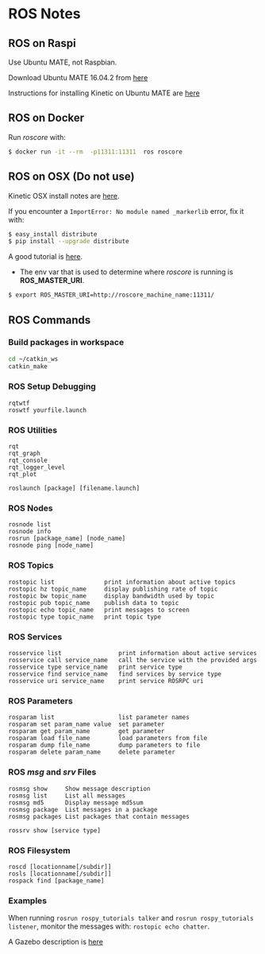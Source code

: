 # ROS Notes

## ROS on Raspi

Use Ubuntu MATE, not Raspbian.

Download Ubuntu MATE 16.04.2 from [here](https://ubuntu-mate.org/download/)

Instructions for installing Kinetic on Ubuntu MATE are [here](http://wiki.ros.org/kinetic/Installation/Ubuntu)

## ROS on Docker
Run *roscore* with:
```bash
$ docker run -it --rm  -p11311:11311  ros roscore
```

## ROS on OSX (Do not use)

Kinetic OSX install notes are [here](http://wiki.ros.org/kinetic/Installation/OSX/Homebrew/Source).

If you encounter a `ImportError: No module named _markerlib` error, fix it with:
```bash
$ easy_install distribute
$ pip install --upgrade distribute
```

A good tutorial is [here](http://wiki.ros.org/ROS/Tutorials).

* The env var that is used to determine where *roscore* is running is **ROS_MASTER_URI**.

```bash
$ export ROS_MASTER_URI=http://roscore_machine_name:11311/
```



## ROS Commands

### Build packages in workspace

```bash
cd ~/catkin_ws
catkin_make
```

### ROS Setup Debugging
``` 
rqtwtf
roswtf yourfile.launch
```

### ROS Utilities
``` 
rqt
rqt_graph
rqt_console
rqt_logger_level
rqt_plot

roslaunch [package] [filename.launch]
```

### ROS Nodes
``` 
rosnode list
rosnode info
rosrun [package_name] [node_name]
rosnode ping [node_name]
```

### ROS Topics
``` 
rostopic list              print information about active topics
rostopic hz topic_name     display publishing rate of topic    
rostopic bw topic_name     display bandwidth used by topic
rostopic pub topic_name    publish data to topic
rostopic echo topic_name   print messages to screen
rostopic type topic_name   print topic type
```

### ROS Services
```
rosservice list                print information about active services
rosservice call service_name   call the service with the provided args
rosservice type service_name   print service type
rosservice find service_name   find services by service type
rosservice uri service_name    print service ROSRPC uri
```

### ROS Parameters
```
rosparam list                  list parameter names
rosparam set param_name value  set parameter
rosparam get param_name        get parameter
rosparam load file_name        load parameters from file
rosparam dump file_name        dump parameters to file
rosparam delete param_name     delete parameter
```

### ROS *msg* and *srv* Files
``` 
rosmsg show     Show message description
rosmsg list     List all messages
rosmsg md5      Display message md5sum
rosmsg package  List messages in a package
rosmsg packages List packages that contain messages

rossrv show [service type]
```

### ROS Filesystem
``` 
roscd [locationname[/subdir]]
rosls [locationname[/subdir]]
rospack find [package_name]
```


### Examples

When running `rosrun rospy_tutorials talker` and
`rosrun rospy_tutorials listener`, monitor the messages with:
`rostopic echo chatter`.


A Gazebo description is [here](http://www.ros.org/news/2017/05/steffi-paepcke-and-louise-poubel-osrf-whats-new-in-gazebo-upgrading-your-simulation-user-experience.html)




